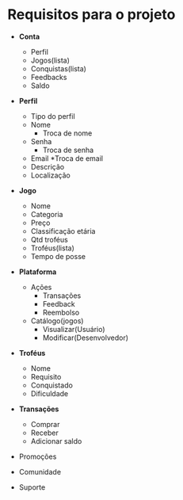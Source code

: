 # Requisitos para o projeto

- **Conta**
    * Perfil
    * Jogos(lista)
    * Conquistas(lista)
    * Feedbacks
    * Saldo
- **Perfil**
    * Tipo do perfil
    * Nome
        * Troca de nome
    * Senha
        * Troca de senha
    * Email
        *Troca de email
    * Descrição
    * Localização
- **Jogo**
    * Nome
    * Categoria
    * Preço
    * Classificação etária
    * Qtd troféus
    * Troféus(lista)
    * Tempo de posse
- **Plataforma** 
    * Ações
        * Transações
        * Feedback
        * Reembolso
    * Catálogo(jogos)
        * Visualizar(Usuário)
        * Modificar(Desenvolvedor)
- **Troféus**
    * Nome
    * Requisito
    * Conquistado
    * Dificuldade
- **Transações**
    * Comprar
    * Receber
    * Adicionar saldo

- Promoções
- Comunidade
- Suporte
